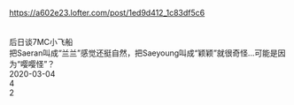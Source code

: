 https://a602e23.lofter.com/post/1ed9d412_1c83df5c6<br/>
<br/>
<br/>
后日谈7MC小飞船<br/>
把Saeran叫成“兰兰”感觉还挺自然，把Saeyoung叫成“颖颖”就很奇怪...可能是因为“嘤嘤怪”？<br/>
2020-03-04<br/>
4<br/>
2<br/>
